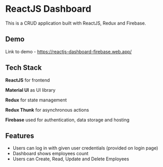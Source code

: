 
# ReactJS Dashboard

This is a CRUD application built with ReactJS, Redux and Firebase.


## Demo

Link to demo - 
https://reactjs-dashboard-firebase.web.app/
  
## Tech Stack

**ReactJS** for frontend

**Material UI** as UI library

**Redux** for state management

**Redux Thunk** for asynchronous actions

**Firebase** used for authentication, data storage and hosting
  
## Features

- Users can log in with given user credentials (provided on login page)
- Dashboard shows employees count
- Users can Create, Read, Update and Delete Employees

  